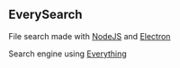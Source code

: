 ## EverySearch

File search made with [NodeJS](https://github.com/nodejs/node) and [Electron](https://github.com/electron/electron)

Search engine using [Everything](https://www.voidtools.com/)
